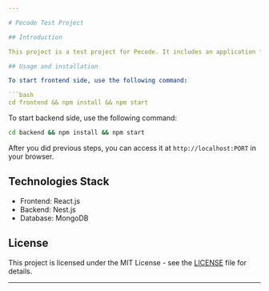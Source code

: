 ```yaml
---

# Pecode Test Project

## Introduction

This project is a test project for Pecode. It includes an application for posting posts. It uses MongoDB as a database. The frontend is built with React.js, and the backend uses Nest.js.

## Usage and installation

To start frontend side, use the following command:

```bash
cd frontend && npm install && npm start
```

To start backend side, use the following command:

```bash
cd backend && npm install && npm start
```

After you did previous steps, you can access it at `http://localhost:PORT` in your browser.

## Technologies Stack

- Frontend: React.js
- Backend: Nest.js
- Database: MongoDB

## License

This project is licensed under the MIT License - see the [LICENSE](LICENSE) file for details.

---
```

